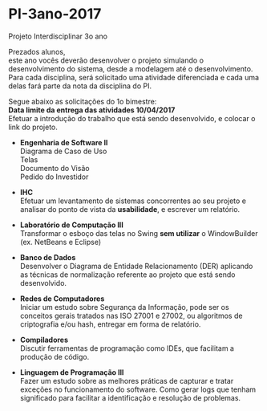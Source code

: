 # PI-3ano-2017
Projeto Interdisciplinar 3o ano

Prezados alunos,  
este ano vocês deverão desenvolver o projeto simulando o desenvolvimento do sistema, desde a modelagem até o desenvolvimento.  
Para cada disciplina, será solicitado uma atividade diferenciada e cada uma delas fará parte da nota da disciplina do PI.  
  
Segue abaixo as solicitações do 1o bimestre:  
**Data limite da entrega das atividades 10/04/2017**  
Efetuar a introdução do trabalho que está sendo desenvolvido, e colocar o link do projeto.  

* **Engenharia de Software II**  
Diagrama de Caso de Uso   
Telas  
Documento do Visão    
Pedido do Investidor  

* **IHC**   
Efetuar um levantamento de sistemas concorrentes ao seu projeto e analisar do ponto de vista da **usabilidade**, e escrever um relatório.  
  
* **Laboratório de Computação III**   
Transformar o esboço das telas no Swing **sem utilizar** o WindowBuilder (ex. NetBeans e Eclipse)  
  
* **Banco de Dados**  
Desenvolver o Diagrama de Entidade Relacionamento (DER) aplicando as técnicas de normalização referente ao projeto que está sendo desenvolvido.
  
* **Redes de Computadores**  
Iniciar um estudo sobre Segurança da Informação, pode ser os conceitos gerais tratados nas ISO 27001 e 27002, ou algoritmos de criptografia e/ou hash, entregar em forma de relatório.   

* **Compiladores**  
Discutir ferramentas de programação como IDEs, que facilitam a produção de código.  
  
* **Linguagem de Programação III**  
Fazer um estudo sobre as melhores práticas de capturar e tratar exceções no funcionamento do software. Como gerar logs que tenham significado para facilitar a identificação e resolução de problemas.
